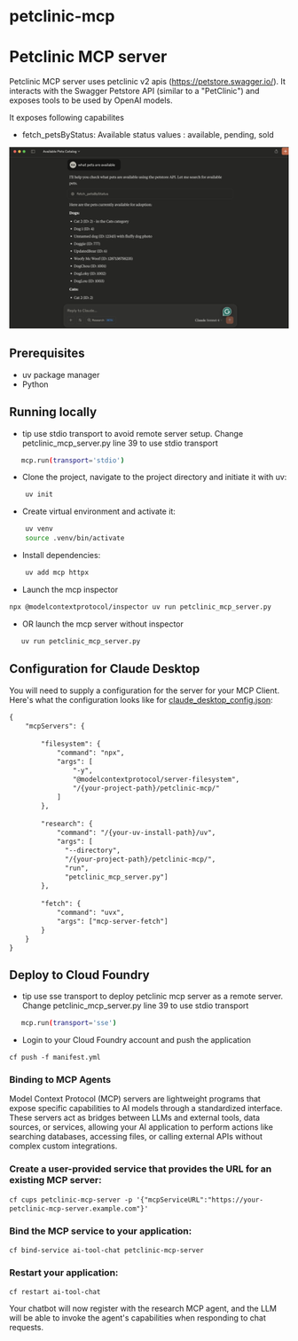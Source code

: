 # petclinic-mcp

# Petclinic MCP server
Petclinic MCP server uses petclinic v2 apis (https://petstore.swagger.io/).  It interacts with the Swagger Petstore API (similar to a "PetClinic") and exposes tools to be used by OpenAI models.

It exposes following capabilites
- fetch_petsByStatus: Available status values : available, pending, sold

![Sample](petclinic-output.png)

## Prerequisites
* uv package manager
* Python

## Running locally
* tip use stdio transport to avoid remote server setup.  Change petclinic_mcp_server.py line 39 to use stdio transport
```bash
   mcp.run(transport='stdio')
```
* Clone the project, navigate to the project directory and initiate it with uv:
```bash
    uv init
```
* Create virtual environment and activate it:
```bash
    uv venv
    source .venv/bin/activate
```
* Install dependencies:
```bash
    uv add mcp httpx
```
* Launch the mcp inspector
```bash
npx @modelcontextprotocol/inspector uv run petclinic_mcp_server.py
```
* OR launch the mcp server without inspector
```bash
   uv run petclinic_mcp_server.py
```


## Configuration for Claude Desktop

You will need to supply a configuration for the server for your MCP Client. Here's what the configuration looks like for [claude_desktop_config.json](https://modelcontextprotocol.io/quickstart/user):

```
{
    "mcpServers": {
        
        "filesystem": {
            "command": "npx",
            "args": [
                "-y",
                "@modelcontextprotocol/server-filesystem",
                "/{your-project-path}/petclinic-mcp/"
            ]
        },
        
        "research": {
            "command": "/{your-uv-install-path}/uv",
            "args": [
              "--directory",
              "/{your-project-path}/petclinic-mcp/",
              "run",
              "petclinic_mcp_server.py"]
        },
        
        "fetch": {
            "command": "uvx",
            "args": ["mcp-server-fetch"]
        }
    }
}
```

## Deploy to Cloud Foundry
* tip use sse transport to deploy petclinic mcp server as a remote server.  Change petclinic_mcp_server.py line 39 to use stdio transport
```bash
   mcp.run(transport='sse')
```
* Login to your Cloud Foundry account and push the application
```
cf push -f manifest.yml
```
### Binding to MCP Agents
Model Context Protocol (MCP) servers are lightweight programs that expose specific capabilities to AI models through a standardized interface. These servers act as bridges between LLMs and external tools, data sources, or services, allowing your AI application to perform actions like searching databases, accessing files, or calling external APIs without complex custom integrations.

### Create a user-provided service that provides the URL for an existing MCP server:
```
cf cups petclinic-mcp-server -p '{"mcpServiceURL":"https://your-petclinic-mcp-server.example.com"}'
```
### Bind the MCP service to your application:
```
cf bind-service ai-tool-chat petclinic-mcp-server
```
### Restart your application:
```
cf restart ai-tool-chat
```
Your chatbot will now register with the research MCP agent, and the LLM will be able to invoke the agent's capabilities when responding to chat requests.

